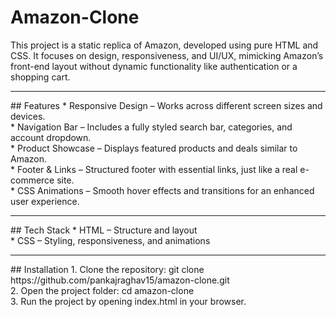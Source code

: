 # Amazon-Clone
This project is a static replica of Amazon, developed using pure HTML and CSS. It focuses on design, responsiveness, and UI/UX, mimicking Amazon’s front-end layout without dynamic functionality like authentication or a shopping cart.
<hr>
## Features
* Responsive Design – Works across different screen sizes and devices.<br>
* Navigation Bar – Includes a fully styled search bar, categories, and account dropdown.<br>
* Product Showcase – Displays featured products and deals similar to Amazon.<br>
* Footer & Links – Structured footer with essential links, just like a real e-commerce site.<br>
* CSS Animations – Smooth hover effects and transitions for an enhanced user experience.
<hr>
## Tech Stack
* HTML – Structure and layout<br>
* CSS – Styling, responsiveness, and animations<br>
<hr>
## Installation
1. Clone the repository:
git clone https://github.com/pankajraghav15/amazon-clone.git
<br>
2. Open the project folder:
cd amazon-clone
<br>
3. Run the project by opening index.html in your browser.

